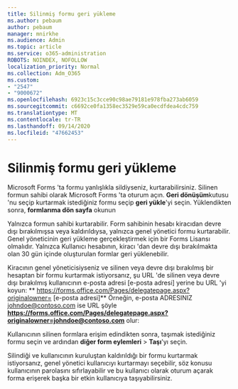 ```yaml
---
title: Silinmiş formu geri yükleme
ms.author: pebaum
author: pebaum
manager: mnirkhe
ms.audience: Admin
ms.topic: article
ms.service: o365-administration
ROBOTS: NOINDEX, NOFOLLOW
localization_priority: Normal
ms.collection: Adm_O365
ms.custom:
- "2547"
- "9000672"
ms.openlocfilehash: 6923c15c3cce90c98ae79181e978fba273ab6059
ms.sourcegitcommit: c6692ce0fa1358ec3529e59ca0ecdfdea4cdc759
ms.translationtype: MT
ms.contentlocale: tr-TR
ms.lasthandoff: 09/14/2020
ms.locfileid: "47662453"
---
```

# <a name="restore-a-deleted-form"></a>Silinmiş formu geri yükleme

Microsoft Forms 'ta formu yanlışlıkla sildiyseniz, kurtarabilirsiniz. Silinen formun sahibi olarak Microsoft Forms 'ta oturum açın. **Geri dönüşüm**kutusu 'nu seçip kurtarmak istediğiniz formu seçip **geri yükle**'yi seçin. Yüklendikten sonra, **formlarıma dön sayfa** okunun

Yalnızca formun sahibi kurtarabilir. Form sahibinin hesabı kiracıdan devre dışı bırakılmışsa veya kaldırıldıysa, yalnızca genel yönetici formu kurtarabilir. Genel yöneticinin geri yükleme gerçekleştirmek için bir Forms Lisansı olmalıdır. Yalnızca Kullanıcı hesabının, kiracı 'dan devre dışı bırakılmakta olan 30 gün içinde oluşturulan formlar geri yüklenebilir.

Kiracının genel yöneticisiyseniz ve silinen veya devre dışı bırakılmış bir hesaptan bir formu kurtarmak istiyorsanız, şu URL 'de silinen veya devre dışı bırakılmış kullanıcının e-posta adresi [e-posta adresi] yerine bu URL 'yi koyun: ** https://forms.office.com/Pages/delegatepage.aspx?originalowner= [e-posta adresi]** Örneğin, e-posta ADRESINIZ johndoe@contoso.com ise URL şöyle **https://forms.office.com/Pages/delegatepage.aspx?originalowner=johndoe@contoso.com** olur: 

Kullanıcının silinen formlara erişim edindikten sonra, taşımak istediğiniz formu seçin ve ardından **diğer form eylemleri**  >  **Taşı**'yı seçin.

Silindiği ve kullanıcının kuruluştan kaldırıldığı bir formu kurtarmak istiyorsanız, genel yönetici kullanıcıyı kurtarmayı seçebilir, söz konusu kullanıcının parolasını sıfırlayabilir ve bu kullanıcı olarak oturum açarak forma erişerek başka bir etkin kullanıcıya taşıyabilirsiniz. 